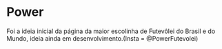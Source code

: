 # Power

Foi a ideia inicial da página da maior escolinha de Futevôlei do Brasil e do Mundo, ideia ainda em desenvolvimento.(Insta = @PowerFutevolei)
